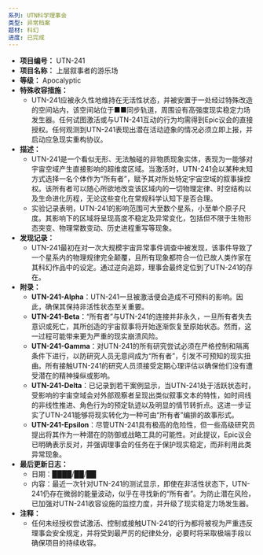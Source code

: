 ```yaml
---
系列: UTN科学理事会
类型: 异常档案
题材: 科幻
进度: 已完成
---
```

- **项目编号：** UTN-241
- **项目名称：** 上层叙事者的游乐场
- **等级：** Apocalyptic
- **特殊收容措施：**
    - UTN-241应被永久性地维持在无活性状态，并被安置于一处经过特殊改造的空间站内，该空间站位于■■同步轨道，周围设有高强度现实稳定力场发生器。任何试图激活或与UTN-241互动的行为均需得到Epic议会的直接授权。任何观测到UTN-241表现出潜在活动迹象的情况必须立即上报，并启动应急现实重构协议。
- **描述：**
    - UTN-241是一个看似无形、无法触碰的非物质现象实体，表现为一能够对宇宙空域产生直接影响的超维度区域。当激活时，UTN-241会以某种未知方式选择一名个体作为“所有者”，赋予其对所处特定宇宙空域的叙事操控权。该所有者可以随心所欲地改变该区域内的一切物理定律、时空结构以及生命进化历程，无论这些变化在常规科学认知下是否合理。
    - 实验记录表明，UTN-241的影响范围可大至数个星系，小至单个原子尺度。其影响下的区域将呈现高度不稳定及异常变化，包括但不限于生物形态突变、物理常数变动、历史进程重写等现象。
- **发现记录：**
    - UTN-241最初在对一次大规模宇宙异常事件调查中被发现，该事件导致了一个星系内的物理规律完全颠覆，且所有现象都符合一位已故人类作家在其科幻作品中的设定。通过逆向追踪，理事会最终定位到了UTN-241的存在。
- **附录：**
    - **UTN-241-Alpha**：UTN-241一旦被激活便会造成不可预料的影响。因此，确保其保持非活性状态至关重要。
    - **UTN-241-Beta**：“所有者”与UTN-241的连接并非永久，一旦所有者失去意识或死亡，其所创造的宇宙叙事将开始逐渐恢复至原始状态。然而，这一过程可能带来更为严重的现实崩溃风险。
    - **UTN-241-Gamma**：对UTN-241的所有研究尝试必须在严格控制和隔离条件下进行，以防研究人员无意间成为“所有者”，引发不可预知的现实扭曲。所有接触UTN-241的研究人员须接受定期心理评估以确保他们没有遭受潜在的精神操纵或影响。
    - **UTN-241-Delta**：已记录到若干案例显示，当UTN-241处于活跃状态时，受影响的宇宙空域会对外部观察者呈现出类似叙事文本的特性，如时间线的非线性推进、角色行为的预定轨迹以及明显的情节转折点。这进一步证实了UTN-241能够将现实转化为一种可由“所有者”编排的故事形式。
    - **UTN-241-Epsilon**：尽管UTN-241具有极高的危险性，但一些高级研究员提出将其作为一种潜在的防御或战略工具的可能性。对此提议，Epic议会已明确表示反对，并强调理事会的任务在于保护现实稳定，而非利用此类异常现象。
- **最后更新日志：**
    - 日期：████/██/██
    - 内容：最近一次针对UTN-241的测试显示，即使在非活性状态下，UTN-241仍存在微弱的能量波动，似乎在寻找新的“所有者”。为防止潜在风险，已加强对UTN-241收容设施的监控力度，并升级了现实稳定力场发生器。
- **注释：**
    - 任何未经授权尝试激活、控制或接触UTN-241的行为都将被视为严重违反理事会安全规定，并将受到最严厉的纪律处分，必要时将采取极端手段以确保项目的持续收容。

